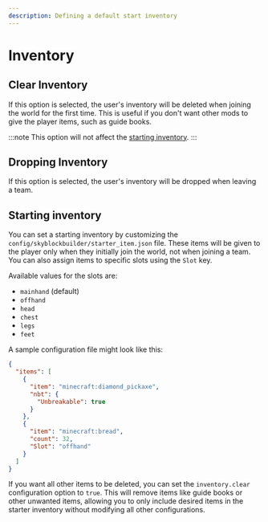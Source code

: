 ```yaml
---
description: Defining a default start inventory
---
```


# Inventory
## Clear Inventory
If this option is selected, the user's inventory will be deleted when joining the world for the first time. This is
useful if you don't want other mods to give the player items, such as guide books.

:::note
This option will not affect the [starting inventory](#starting-inventory).
:::

## Dropping Inventory
If this option is selected, the user's inventory will be dropped when leaving a team.

## Starting inventory
You can set a starting inventory by customizing the `config/skyblockbuilder/starter_item.json` file. These items will be
given to the player only when they initially join the world, not when joining a team. You can also assign items to
specific slots using the `Slot` key.

Available values for the slots are:
- `mainhand` (default)
- `offhand`
- `head`
- `chest`
- `legs`
- `feet`

A sample configuration file might look like this:

```json title="config/skyblockbuilder/starter_item.json"
{
  "items": [
    {
      "item": "minecraft:diamond_pickaxe",
      "nbt": {
        "Unbreakable": true
      }
    },
    {
      "item": "minecraft:bread",
      "count": 32,
      "Slot": "offhand"
    }
  ]
}
```

If you want all other items to be deleted, you can set the `inventory.clear` configuration option to `true`. This will
remove items like guide books or other unwanted items, allowing you to only include desired items in the starter
inventory without modifying all other configurations.
